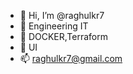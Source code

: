 - 👋 Hi, I’m @raghulkr7
- 👀  Engineering IT
- 🌱 DOCKER,Terraform
- 💞️ UI
- 📫 raghulkr7@gmail.com

<!---
raghulkr7/raghulkr7 is a ✨ special ✨ repository because its `README.md` (this file) appears on your GitHub profile.
You can click the Preview link to take a look at your changes.
--->
